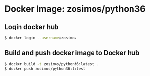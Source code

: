 # Docker Image: zosimos/python36


## Login docker hub
```bash
$ docker login --username=zosimos
```

## Build and push docker image to Docker hub
```bash
$ docker build -t zosimos/python36:latest .
$ docker push zosimos/python36:latest
```
